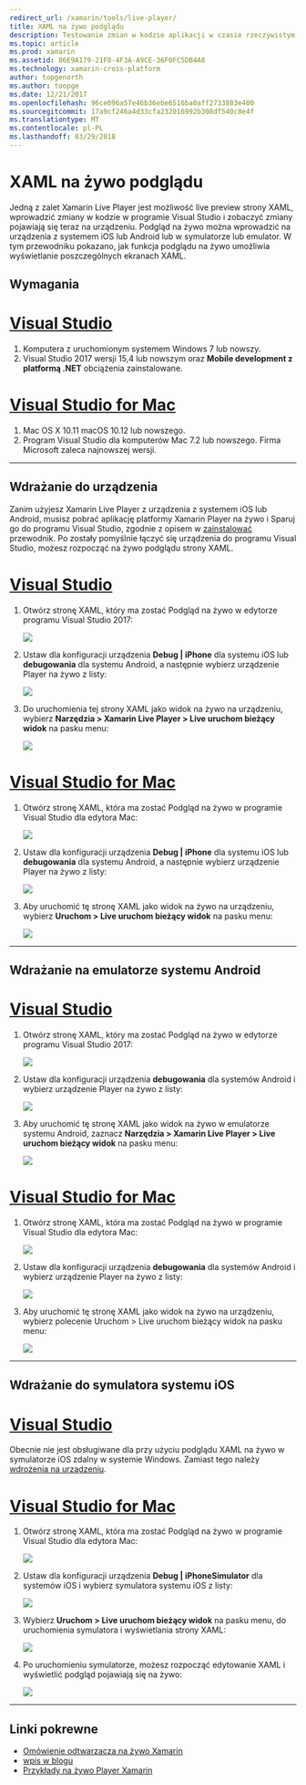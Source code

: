 ```yaml
---
redirect_url: /xamarin/tools/live-player/
title: XAML na żywo podglądu
description: Testowanie zmian w kodzie aplikacji w czasie rzeczywistym na urządzenia z systemem iOS lub Android
ms.topic: article
ms.prod: xamarin
ms.assetid: 86E9A179-21F8-4F3A-A9CE-36F0FC5DB4A8
ms.technology: xamarin-cross-platform
author: topgenorth
ms.author: toopge
ms.date: 12/21/2017
ms.openlocfilehash: 96ce096a57e46b36ebe6516ba0aff2733883e400
ms.sourcegitcommit: 17a9cf246a4d33cfa232016992b308df540c8e4f
ms.translationtype: MT
ms.contentlocale: pl-PL
ms.lasthandoff: 03/29/2018
---
```

# <a name="xaml-live-previewing"></a>XAML na żywo podglądu

Jedną z zalet Xamarin Live Player jest możliwość live preview strony XAML, wprowadzić zmiany w kodzie w programie Visual Studio i zobaczyć zmiany pojawiają się teraz na urządzeniu. Podgląd na żywo można wprowadzić na urządzenia z systemem iOS lub Android lub w symulatorze lub emulator. W tym przewodniku pokazano, jak funkcja podglądu na żywo umożliwia wyświetlanie poszczególnych ekranach XAML.

## <a name="requirements"></a>Wymagania

# <a name="visual-studiotabwindows"></a>[Visual Studio](#tab/windows)

1. Komputera z uruchomionym systemem Windows 7 lub nowszy.
2. Visual Studio 2017 wersji 15,4 lub nowszym oraz **Mobile development z platformą .NET** obciążenia zainstalowane.

# <a name="visual-studio-for-mactabmacos"></a>[Visual Studio for Mac](#tab/macos)

1. Mac OS X 10.11 macOS 10.12 lub nowszego.
2. Program Visual Studio dla komputerów Mac 7.2 lub nowszego. Firma Microsoft zaleca najnowszej wersji.

-----



<a name="deploydevice" />

## <a name="deploying-to-device"></a>Wdrażanie do urządzenia

Zanim użyjesz Xamarin Live Player z urządzenia z systemem iOS lub Android, musisz pobrać aplikację platformy Xamarin Player na żywo i Sparuj go do programu Visual Studio, zgodnie z opisem w [zainstalować](~/tools/live-player/install.md) przewodnik. Po zostały pomyślnie łączyć się urządzenia do programu Visual Studio, możesz rozpocząć na żywo podglądu strony XAML. 

# <a name="visual-studiotabwindows"></a>[Visual Studio](#tab/windows)

1. Otwórz stronę XAML, który ma zostać Podgląd na żywo w edytorze programu Visual Studio 2017:

    ![](live-view-images/vs-image1.png)

2. Ustaw dla konfiguracji urządzenia **Debug | iPhone** dla systemu iOS lub **debugowania** dla systemu Android, a następnie wybierz urządzenie Player na żywo z listy:

    ![](live-view-images/vs-image2.png)

3. Do uruchomienia tej strony XAML jako widok na żywo na urządzeniu, wybierz **Narzędzia > Xamarin Live Player > Live uruchom bieżący widok** na pasku menu:

    ![](live-view-images/vs-image3.png)

# <a name="visual-studio-for-mactabmacos"></a>[Visual Studio for Mac](#tab/macos)

1. Otwórz stronę XAML, która ma zostać Podgląd na żywo w programie Visual Studio dla edytora Mac:

    ![](live-view-images/image1.png)

2. Ustaw dla konfiguracji urządzenia **Debug | iPhone** dla systemu iOS lub **debugowania** dla systemu Android, a następnie wybierz urządzenie Player na żywo z listy:

    ![](live-view-images/image2.png)

3. Aby uruchomić tę stronę XAML jako widok na żywo na urządzeniu, wybierz **Uruchom > Live uruchom bieżący widok** na pasku menu:

    ![](live-view-images/image3.png)

-----








## <a name="deploying-to-android-emulator"></a>Wdrażanie na emulatorze systemu Android

# <a name="visual-studiotabvswin"></a>[Visual Studio](#tab/vswin)

1. Otwórz stronę XAML, który ma zostać Podgląd na żywo w edytorze programu Visual Studio 2017:

    ![](live-view-images/vs-image1.png)

2. Ustaw dla konfiguracji urządzenia **debugowania** dla systemów Android i wybierz urządzenie Player na żywo z listy:

    ![](live-view-images/vs-image4.png)

3. Aby uruchomić tę stronę XAML jako widok na żywo w emulatorze systemu Android, zaznacz **Narzędzia > Xamarin Live Player > Live uruchom bieżący widok** na pasku menu:

    ![](live-view-images/vs-image3.png)

# <a name="visual-studio-for-mactabvsmac"></a>[Visual Studio for Mac](#tab/vsmac)

1. Otwórz stronę XAML, która ma zostać Podgląd na żywo w programie Visual Studio dla edytora Mac:

    ![](live-view-images/image7.png)

2. Ustaw dla konfiguracji urządzenia **debugowania** dla systemów Android i wybierz urządzenie Player na żywo z listy:

    ![](live-view-images/image6.png)

3. Aby uruchomić tę stronę XAML jako widok na żywo na urządzeniu, wybierz polecenie Uruchom > Live uruchom bieżący widok na pasku menu:

    ![](live-view-images/image3.png)

-----





## <a name="deploying-to-ios-simulator"></a>Wdrażanie do symulatora systemu iOS

# <a name="visual-studiotabvswin"></a>[Visual Studio](#tab/vswin)

Obecnie nie jest obsługiwane dla przy użyciu podglądu XAML na żywo w symulatorze iOS zdalny w systemie Windows. Zamiast tego należy [wdrożenia na urządzeniu](#deploydevice).

# <a name="visual-studio-for-mactabvsmac"></a>[Visual Studio for Mac](#tab/vsmac)

1. Otwórz stronę XAML, która ma zostać Podgląd na żywo w programie Visual Studio dla edytora Mac:

    ![](live-view-images/image1.png)

2. Ustaw dla konfiguracji urządzenia **Debug | iPhoneSimulator** dla systemów iOS i wybierz symulatora systemu iOS z listy:

    ![](live-view-images/image2.png)

3. Wybierz **Uruchom > Live uruchom bieżący widok** na pasku menu, do uruchomienia symulatora i wyświetlania strony XAML:

    ![](live-view-images/image4.png)

4. Po uruchomieniu symulatorze, możesz rozpocząć edytowanie XAML i wyświetlić podgląd pojawiają się na żywo:

    ![](live-view-images/image5.png)  

-----








## <a name="related-links"></a>Linki pokrewne

- [Omówienie odtwarzacza na żywo Xamarin](https://xamarin.com/live)
- [wpis w blogu](https://blog.xamarin.com/live-player/)
- [Przykłady na żywo Player Xamarin](~/tools/livehttps://developer.xamarin.com/samples.md)
